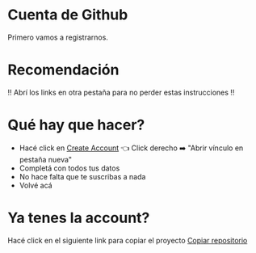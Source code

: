 # Cuenta de Github

Primero vamos a registrarnos.

# Recomendación
‼️ Abrí los links en otra pestaña para no perder estas instrucciones ‼️

# Qué hay que hacer?
- Hacé click en [Create Account](https://github.com/signup) 👈 Click derecho ➡️ "Abrir vínculo en pestaña nueva"
- Completá con todos tus datos
- No hace falta que te suscribas a nada
- Volvé acá

# Ya tenes la account?
Hacé click en el siguiente link para copiar el proyecto
[Copiar repositorio](./FORK.md)
